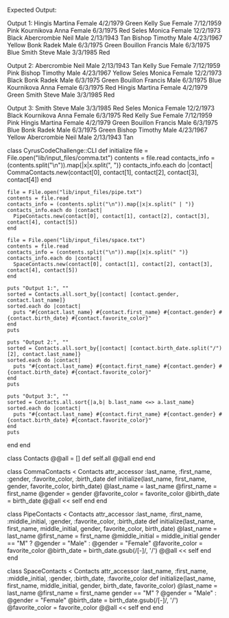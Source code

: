 Expected Output:

Output 1:
Hingis Martina Female 4/2/1979 Green
Kelly Sue Female 7/12/1959 Pink
Kournikova Anna Female 6/3/1975 Red
Seles Monica Female 12/2/1973 Black
Abercrombie Neil Male 2/13/1943 Tan
Bishop Timothy Male 4/23/1967 Yellow
Bonk Radek Male 6/3/1975 Green
Bouillon Francis Male 6/3/1975 Blue
Smith Steve Male 3/3/1985 Red

Output 2:
Abercrombie Neil Male 2/13/1943 Tan
Kelly Sue Female 7/12/1959 Pink
Bishop Timothy Male 4/23/1967 Yellow
Seles Monica Female 12/2/1973 Black
Bonk Radek Male 6/3/1975 Green
Bouillon Francis Male 6/3/1975 Blue
Kournikova Anna Female 6/3/1975 Red
Hingis Martina Female 4/2/1979 Green
Smith Steve Male 3/3/1985 Red

Output 3:
Smith Steve Male 3/3/1985 Red
Seles Monica Female 12/2/1973 Black
Kournikova Anna Female 6/3/1975 Red
Kelly Sue Female 7/12/1959 Pink
Hingis Martina Female 4/2/1979 Green
Bouillon Francis Male 6/3/1975 Blue
Bonk Radek Male 6/3/1975 Green
Bishop Timothy Male 4/23/1967 Yellow
Abercrombie Neil Male 2/13/1943 Tan




class CyrusCodeChallenge::CLI
  def initialize
    file = File.open("lib/input_files/comma.txt")
    contents = file.read
    contacts_info = (contents.split("\n")).map{|x|x.split(", ")}
    contacts_info.each do |contact|
      CommaContacts.new(contact[0], contact[1], contact[2], contact[3], contact[4])
    end
    
    file = File.open("lib/input_files/pipe.txt")
    contents = file.read
    contacts_info = (contents.split("\n")).map{|x|x.split(" | ")}
    contacts_info.each do |contact|
      PipeContacts.new(contact[0], contact[1], contact[2], contact[3], contact[4], contact[5])
    end
    
    file = File.open("lib/input_files/space.txt")
    contents = file.read
    contacts_info = (contents.split("\n")).map{|x|x.split(" ")}
    contacts_info.each do |contact|
      SpaceContacts.new(contact[0], contact[1], contact[2], contact[3], contact[4], contact[5])
    end
    
    puts "Output 1:", ""
    sorted = Contacts.all.sort_by{|contact| [contact.gender, contact.last_name]}
    sorted.each do |contact|
      puts "#{contact.last_name} #{contact.first_name} #{contact.gender} #{contact.birth_date} #{contact.favorite_color}"
    end
    puts
    
    puts "Output 2:", ""
    sorted = Contacts.all.sort_by{|contact| [contact.birth_date.split("/")[2], contact.last_name]}
    sorted.each do |contact|
      puts "#{contact.last_name} #{contact.first_name} #{contact.gender} #{contact.birth_date} #{contact.favorite_color}"
    end
    puts
    
    puts "Output 3:", ""
    sorted = Contacts.all.sort{|a,b| b.last_name <=> a.last_name}
    sorted.each do |contact|
      puts "#{contact.last_name} #{contact.first_name} #{contact.gender} #{contact.birth_date} #{contact.favorite_color}"
    end
    puts
  end
end

class Contacts
  @@all = []
  def self.all
    @@all
  end
end

class CommaContacts < Contacts
  attr_accessor :last_name, :first_name, :gender, :favorite_color, :birth_date
  def initialize(last_name, first_name, gender, favorite_color, birth_date)
    @last_name = last_name
    @first_name = first_name
    @gender = gender
    @favorite_color = favorite_color
    @birth_date = birth_date
    @@all << self
  end
end

class PipeContacts < Contacts
  attr_accessor :last_name, :first_name, :middle_initial, :gender, :favorite_color, :birth_date
  def initialize(last_name, first_name, middle_initial, gender, favorite_color, birth_date)
    @last_name = last_name
    @first_name = first_name
    @middle_initial = middle_initial
    gender == "M" ? @gender = "Male" : @gender = "Female"
    @favorite_color = favorite_color
    @birth_date = birth_date.gsub(/[-]/, '/')
    @@all << self
  end
end

class SpaceContacts < Contacts
  attr_accessor :last_name, :first_name, :middle_initial, :gender, :birth_date, :favorite_color
  def initialize(last_name, first_name, middle_initial, gender, birth_date, favorite_color)
    @last_name = last_name
    @first_name = first_name
    gender == "M" ? @gender = "Male" : @gender = "Female"
    @birth_date = birth_date.gsub(/[-]/, '/')
    @favorite_color = favorite_color
    @@all << self
  end
end
